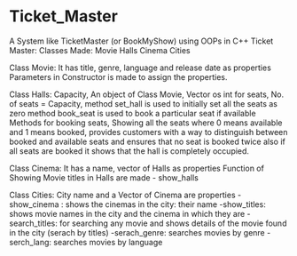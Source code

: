 # Ticket_Master
A System like TicketMaster (or BookMyShow) using OOPs in C++
Ticket Master:
Classes Made: 
Movie
Halls
Cinema
Cities

Class Movie: It has title, genre, language and release date as properties
Parameters in Constructor is made to assign the properties.

Class Halls: Capacity, An object of Class Movie, Vector os int for seats, 
 No. of seats = Capacity,
method set_hall is used to initially set all the seats as zero
method book_seat is used to book a particular seat if available
 Methods for booking seats, Showing all the seats where 0 means available and 1 means booked, provides customers with a way to distinguish between booked and available seats and ensures that no seat is booked twice 
also if all seats are booked it shows that the hall is completely occupied.


Class Cinema: It has a name, vector of Halls as properties
Function of Showing Movie titles in Halls are made - show_halls

Class Cities: City name and a Vector of Cinema are properties
-show_cinema : shows the cinemas in the city: their name
-show_titles: shows movie names in the city and the cinema in which they are
-search_titles: for searching any movie and shows details of the movie found in the city (serach by titles)
-serach_genre: searches movies by genre
-serch_lang: searches movies by language



